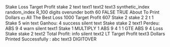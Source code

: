 <xml xmlns="http://www.w3.org/1999/xhtml" is_dbot="true" collection="false">
  <variables>
    <variable type="" id="j}8O`Vs+RJljIwPu-_:_" islocal="false" iscloud="false">Stake</variable>
    <variable type="" id="W4$:ZQCmEz#8+=4ysv5Y" islocal="false" iscloud="false">Loss</variable>
    <variable type="" id="mXtFswo{p,|%W1:V-$+r" islocal="false" iscloud="false">Target Profit</variable>
    <variable type="" id="%L?;380E6Lr^3b.%}t5Q" islocal="false" iscloud="false">stake 2</variable>
    <variable type="" id=":[OEJdmz6Au]B;?D}85Q" islocal="false" iscloud="false">text</variable>
    <variable type="" id="fuQi3z)yh-[V/U%YTJ.2" islocal="false" iscloud="false">text1</variable>
    <variable type="" id="wBM,|Pk5nM15cpK5R3Kn" islocal="false" iscloud="false">text2</variable>
    <variable type="" id="9R]TXvv|/7gDPe[p-gDZ" islocal="false" iscloud="false">text3</variable>
  </variables>
  <block type="trade_definition" id="=l`M:iIyHzz`#=5#|XK6" x="0" y="0">
    <statement name="TRADE_OPTIONS">
      <block type="trade_definition_market" id="gIVdlFG%DasAatr9N7WZ" deletable="false" movable="false">
        <field name="MARKET_LIST">synthetic_index</field>
        <field name="SUBMARKET_LIST">random_index</field>
        <field name="SYMBOL_LIST">R_100</field>
        <next>
          <block type="trade_definition_tradetype" id="cB2Gi-p|bT3-yd442,c{" deletable="false" movable="false">
            <field name="TRADETYPECAT_LIST">digits</field>
            <field name="TRADETYPE_LIST">overunder</field>
            <next>
              <block type="trade_definition_contracttype" id="Tyr;d8+6aiA0]6=|^+)K" deletable="false" movable="false">
                <field name="TYPE_LIST">both</field>
                <next>
                  <block type="trade_definition_candleinterval" id="-MbIlV6Mw#TR^XoJZRM+" deletable="false" movable="false">
                    <field name="CANDLEINTERVAL_LIST">60</field>
                    <next>
                      <block type="trade_definition_restartbuysell" id="`;!:ygyOsiO4Cfi*l^J~" deletable="false" movable="false">
                        <field name="TIME_MACHINE_ENABLED">FALSE</field>
                        <next>
                          <block type="trade_definition_restartonerror" id="78Hsv?gP|8V-IbuF@Ii#" deletable="false" movable="false">
                            <field name="RESTARTONERROR">TRUE</field>
                          </block>
                        </next>
                      </block>
                    </next>
                  </block>
                </next>
              </block>
            </next>
          </block>
        </next>
      </block>
    </statement>
    <statement name="INITIALIZATION">
      <block type="text_print" id="kP_0=TkVp.Tr`I[Z#O_." collapsed="true">
        <value name="TEXT">
          <shadow type="text" id="==I$7g[;d%o_rG.-e1$x">
            <field name="TEXT">About To Print Dollars 💵 All The Best</field>
          </shadow>
        </value>
        <next>
          <block type="variables_set" id="qK5!w2,07d,UgDKo6!iU">
            <field name="VAR" id="W4$:ZQCmEz#8+=4ysv5Y" variabletype="">Loss</field>
            <value name="VALUE">
              <block type="math_number" id="jSM79-L`J_8}mW%kU5?D">
                <field name="NUM">1000</field>
              </block>
            </value>
            <next>
              <block type="variables_set" id="=UElR-3+*a#x:IHpZA(Y">
                <field name="VAR" id="mXtFswo{p,|%W1:V-$+r" variabletype="">Target Profit</field>
                <value name="VALUE">
                  <block type="math_number" id="+=Z,8Uf`GqEUow?Xn|jS">
                    <field name="NUM">607</field>
                  </block>
                </value>
                <next>
                  <block type="variables_set" id="i0QQwk4M7pJ;^4@|5+B2">
                    <field name="VAR" id="j}8O`Vs+RJljIwPu-_:_" variabletype="">Stake</field>
                    <value name="VALUE">
                      <block type="math_number" id="d:_2:5p[O?..dRyvWaXj">
                        <field name="NUM">2</field>
                      </block>
                    </value>
                    <next>
                      <block type="variables_set" id="D#K`;mjoCLolrzTi{m#n">
                        <field name="VAR" id="%L?;380E6Lr^3b.%}t5Q" variabletype="">stake 2</field>
                        <value name="VALUE">
                          <block type="math_number" id="Q{fHnPEhj}X8Mf`y$SMp">
                            <field name="NUM">2</field>
                          </block>
                        </value>
                      </block>
                    </next>
                  </block>
                </next>
              </block>
            </next>
          </block>
        </next>
      </block>
    </statement>
    <statement name="SUBMARKET">
      <block type="trade_definition_tradeoptions" id="-pji.8nn7cgY.tyQWt}a">
        <mutation has_first_barrier="false" has_second_barrier="false" has_prediction="true"></mutation>
        <field name="DURATIONTYPE_LIST">t</field>
        <value name="DURATION">
          <block type="math_number" id="4CGTy(uY9Fgubu15B%{H">
            <field name="NUM">1</field>
          </block>
        </value>
        <value name="AMOUNT">
          <block type="variables_get" id=",L{0E8C=xwTvOBDRC|d^">
            <field name="VAR" id="j}8O`Vs+RJljIwPu-_:_" variabletype="">Stake</field>
          </block>
        </value>
        <value name="PREDICTION">
          <shadow type="math_number" id="9+z:`A^$s0-Tk0m=MdGk">
            <field name="NUM">5</field>
          </shadow>
        </value>
      </block>
    </statement>
  </block>
  <block type="during_purchase" id="(NfbOAYBl*z6ft0ltH#W" collapsed="true" x="665" y="0"></block>
  <block type="after_purchase" id="LONK~f/x)/,`0Kw|f}y)" x="665" y="96">
    <statement name="AFTERPURCHASE_STACK">
      <block type="controls_if" id="N@@eeX%IL[Tsxr%b|MB#">
        <mutation else="1"></mutation>
        <value name="IF0">
          <block type="contract_check_result" id="JXIE2zBl|_h-OSok,1tX">
            <field name="CHECK_RESULT">win</field>
          </block>
        </value>
        <statement name="DO0">
          <block type="text_join" id=")^^,pGf:0z6Eoi)GIp3]">
            <field name="VARIABLE" id=":[OEJdmz6Au]B;?D}85Q" variabletype="">text</field>
            <statement name="STACK">
              <block type="text_statement" id="uik^#(i!BBW]|xVhnQfW">
                <value name="TEXT">
                  <shadow type="text" id="I#gJhzuduYqEWcrY_*Z9">
                    <field name="TEXT"></field>
                  </shadow>
                  <block type="text" id="/P!V49^cssB6oyfyI[=G">
                    <field name="TEXT">Ganhou: </field>
                  </block>
                </value>
                <next>
                  <block type="text_statement" id="s;D#HBB.ot{__V)PPdRd">
                    <value name="TEXT">
                      <shadow type="text" id="pW@qqfX(%{+3]KP$.z`9">
                        <field name="TEXT"></field>
                      </shadow>
                      <block type="read_details" id="LiD~lvgou#eva;!fOa{]">
                        <field name="DETAIL_INDEX">4</field>
                      </block>
                    </value>
                  </block>
                </next>
              </block>
            </statement>
            <next>
              <block type="notify" id="Tz0ee(k#-wRSV+hI%`q8">
                <field name="NOTIFICATION_TYPE">success</field>
                <field name="NOTIFICATION_SOUND">silent</field>
                <value name="MESSAGE">
                  <block type="variables_get" id="QloQz6=o}Kr|#jc|7;.(">
                    <field name="VAR" id=":[OEJdmz6Au]B;?D}85Q" variabletype="">text</field>
                  </block>
                </value>
                <next>
                  <block type="variables_set" id="I7[kZML2O*qqy;5XBnM[">
                    <field name="VAR" id="j}8O`Vs+RJljIwPu-_:_" variabletype="">Stake</field>
                    <value name="VALUE">
                      <block type="variables_get" id="+fhchgs2hycR+_2%!tQr">
                        <field name="VAR" id="%L?;380E6Lr^3b.%}t5Q" variabletype="">stake 2</field>
                      </block>
                    </value>
                  </block>
                </next>
              </block>
            </next>
          </block>
        </statement>
        <statement name="ELSE">
          <block type="text_join" id="]$b]=EEmiA#vv3d-ed++">
            <field name="VARIABLE" id="fuQi3z)yh-[V/U%YTJ.2" variabletype="">text1</field>
            <statement name="STACK">
              <block type="text_statement" id="V40?a#1p*T,yyj8ngAqv">
                <value name="TEXT">
                  <shadow type="text" id="~O;Ce8GOD[CR96Utso[~">
                    <field name="TEXT"></field>
                  </shadow>
                  <block type="text" id="oO[|RC`;GS:WdPYG$-)Q">
                    <field name="TEXT">Perdeu: </field>
                  </block>
                </value>
                <next>
                  <block type="text_statement" id="#IasYl2#R7t{72i!E0ti">
                    <value name="TEXT">
                      <shadow type="text" id="5UQ#neVDxl7X[KZpusUv">
                        <field name="TEXT"></field>
                      </shadow>
                      <block type="math_single" id="@0gkZ,w)QErV]Vle4/7$">
                        <field name="OP">ABS</field>
                        <value name="NUM">
                          <shadow type="math_number" id="T.@^UDvi3qYB,A.MCOJY">
                            <field name="NUM">9</field>
                          </shadow>
                          <block type="read_details" id="0j~ro=`Ekz%40^mdPx_P">
                            <field name="DETAIL_INDEX">4</field>
                          </block>
                        </value>
                      </block>
                    </value>
                  </block>
                </next>
              </block>
            </statement>
            <next>
              <block type="notify" id="V@SE]`hN{7k03Tp:5x:D">
                <field name="NOTIFICATION_TYPE">warn</field>
                <field name="NOTIFICATION_SOUND">silent</field>
                <value name="MESSAGE">
                  <block type="variables_get" id="S#{$[.2/d)P](L6H~bq_">
                    <field name="VAR" id="fuQi3z)yh-[V/U%YTJ.2" variabletype="">text1</field>
                  </block>
                </value>
                <next>
                  <block type="math_change" id=",.)P{uN:|wnM$O%u5ZwE">
                    <field name="VAR" id="j}8O`Vs+RJljIwPu-_:_" variabletype="">Stake</field>
                    <value name="DELTA">
                      <shadow type="math_number" id="N?/*0rFq+-xln#)p/O?*">
                        <field name="NUM">1</field>
                      </shadow>
                      <block type="math_arithmetic" id="qsj!CHnP33Q*MTWaS)xl">
                        <field name="OP">MULTIPLY</field>
                        <value name="A">
                          <shadow type="math_number" id="h,lr;G5`qe2?|E0741,J">
                            <field name="NUM">1</field>
                          </shadow>
                          <block type="math_single" id="1XP87m)Y_=0=PB[(v2-g">
                            <field name="OP">ABS</field>
                            <value name="NUM">
                              <shadow type="math_number" id="=Ckk~?T@MPHs5+:y8[Q2">
                                <field name="NUM">9</field>
                              </shadow>
                              <block type="read_details" id="!?r%@us_!4W!`z`DH*_v">
                                <field name="DETAIL_INDEX">4</field>
                              </block>
                            </value>
                          </block>
                        </value>
                        <value name="B">
                          <shadow type="math_number" id="R5X:N_e!U*n#_D7!zc1T">
                            <field name="NUM">1</field>
                          </shadow>
                          <block type="math_number" id="%%U=!rR+=VC$qC~,|ql%">
                            <field name="NUM">1</field>
                          </block>
                        </value>
                      </block>
                    </value>
                    <next>
                      <block type="controls_if" id="r#[4^@T/KRgQ7DvIATf5">
                        <value name="IF0">
                          <block type="logic_compare" id="gq=rkW)3yzZMG`99Q;Br">
                            <field name="OP">GTE</field>
                            <value name="A">
                              <block type="math_single" id="Prbn:{:1)WOS;^{2xPpX">
                                <field name="OP">ABS</field>
                                <value name="NUM">
                                  <shadow type="math_number" id="8b6?[r^jnLFUHChU87Cg">
                                    <field name="NUM">9</field>
                                  </shadow>
                                  <block type="read_details" id="J5I/?:p$,)XvOD|V#]3q">
                                    <field name="DETAIL_INDEX">4</field>
                                  </block>
                                </value>
                              </block>
                            </value>
                            <value name="B">
                              <block type="variables_get" id="Qi.-__D(:Kn|]OWIaQ`_">
                                <field name="VAR" id="W4$:ZQCmEz#8+=4ysv5Y" variabletype="">Loss</field>
                              </block>
                            </value>
                          </block>
                        </value>
                        <statement name="DO0">
                          <block type="variables_set" id="%H.]Vl*c[OeRygV4%D^J">
                            <field name="VAR" id="j}8O`Vs+RJljIwPu-_:_" variabletype="">Stake</field>
                            <value name="VALUE">
                              <block type="variables_get" id=":Hca2mbjTPpiQ)zz6^-`">
                                <field name="VAR" id="%L?;380E6Lr^3b.%}t5Q" variabletype="">stake 2</field>
                              </block>
                            </value>
                          </block>
                        </statement>
                      </block>
                    </next>
                  </block>
                </next>
              </block>
            </next>
          </block>
        </statement>
        <next>
          <block type="text_join" id="%a2*k(#9SR+$P!P~c2J!">
            <field name="VARIABLE" id="wBM,|Pk5nM15cpK5R3Kn" variabletype="">text2</field>
            <statement name="STACK">
              <block type="text_statement" id="16wUR93~QW2%%N43G^}F">
                <value name="TEXT">
                  <shadow type="text" id="h/K[(,_!z~.!G_+;l!gy">
                    <field name="TEXT"></field>
                  </shadow>
                  <block type="text" id="TN1lY|=$06.XU3g(Fb,D">
                    <field name="TEXT">Total Profit: </field>
                  </block>
                </value>
                <next>
                  <block type="text_statement" id="r,zWWgFC-gPT0Itz?L;3">
                    <value name="TEXT">
                      <shadow type="text" id="Vpp:Zy1/|ryiIk;5W@{p">
                        <field name="TEXT"></field>
                      </shadow>
                      <block type="total_profit" id="k0jG-i|H8/s.d}xE039a"></block>
                    </value>
                  </block>
                </next>
              </block>
            </statement>
            <next>
              <block type="notify" id="{U,EQ)?Zpqe#;}x1.e$A">
                <field name="NOTIFICATION_TYPE">info</field>
                <field name="NOTIFICATION_SOUND">silent</field>
                <value name="MESSAGE">
                  <block type="variables_get" id="-JzW?h2T#,}$*id`UdOl">
                    <field name="VAR" id="wBM,|Pk5nM15cpK5R3Kn" variabletype="">text2</field>
                  </block>
                </value>
                <next>
                  <block type="controls_if" id="si}CGvWkaeIp52o|k`GZ">
                    <mutation else="1"></mutation>
                    <value name="IF0">
                      <block type="logic_compare" id="U/)HW[T6AYB:3a}V[o!?">
                        <field name="OP">LT</field>
                        <value name="A">
                          <block type="total_profit" id="T^zA)!inf`Z7G2M_qi-Y"></block>
                        </value>
                        <value name="B">
                          <block type="variables_get" id="jfU5@`]%P~,Clxl2Z6dI">
                            <field name="VAR" id="mXtFswo{p,|%W1:V-$+r" variabletype="">Target Profit</field>
                          </block>
                        </value>
                      </block>
                    </value>
                    <statement name="DO0">
                      <block type="trade_again" id="sK^[lLwZ!qE:nteTOdG2"></block>
                    </statement>
                    <statement name="ELSE">
                      <block type="text_join" id="x1f]}%Mv)U68x-K0a,;{">
                        <field name="VARIABLE" id="9R]TXvv|/7gDPe[p-gDZ" variabletype="">text3</field>
                        <statement name="STACK">
                          <block type="text_statement" id="bFs)6%RVzoE5V`}4WkJp">
                            <value name="TEXT">
                              <shadow type="text" id="8aba;u};LGL{h`.)03d%">
                                <field name="TEXT"></field>
                              </shadow>
                              <block type="text" id="DW6m@cQMF@pG~]?-wNLv">
                                <field name="TEXT">Dollars Printed Successfully : </field>
                              </block>
                            </value>
                            <next>
                              <block type="text_statement" id="DO.3x?ztt#3g)5pu~Y0?">
                                <value name="TEXT">
                                  <shadow type="text" id="s)D+:TSdoW5,U^Ci4`?f">
                                    <field name="TEXT"></field>
                                  </shadow>
                                  <block type="total_profit" id="=lngq_@~WkLm6G48Y-T9"></block>
                                </value>
                              </block>
                            </next>
                          </block>
                        </statement>
                        <next>
                          <block type="text_print" id="{z*^8F@fY/?4v34oex^$">
                            <value name="TEXT">
                              <shadow type="text" id="]4w~,^LNa9bduqrO+6Wv">
                                <field name="TEXT">abc</field>
                              </shadow>
                              <block type="variables_get" id="u.5vUC:y/njSTTy4GVX7">
                                <field name="VAR" id="9R]TXvv|/7gDPe[p-gDZ" variabletype="">text3</field>
                              </block>
                            </value>
                          </block>
                        </next>
                      </block>
                    </statement>
                  </block>
                </next>
              </block>
            </next>
          </block>
        </next>
      </block>
    </statement>
  </block>
  <block type="before_purchase" id="SY:n-]Ol4A:4EFY].$Rz" collapsed="true" x="0" y="792">
    <statement name="BEFOREPURCHASE_STACK">
      <block type="purchase" id="pz4B)b/8e*r,0oYc73FI">
        <field name="PURCHASE_LIST">DIGITOVER</field>
      </block>
    </statement>
  </block>
  <block type="math_number" id="P,B-/l(mTDC[xfw*
